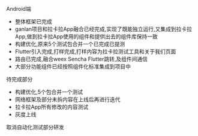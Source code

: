 Android端

* 整体框架已完成
* ganlan项目和拉卡拉App融合已经完成,实现了既能独立运行,又集成到拉卡拉App,做到拉卡拉App使用的组件和提供出去的组件库保持一致
* 构建优化,原来5个测试包合并一个已完成已提测
* Flutter引入完成,打样完成,打样内容为拉卡拉测试工具和关于我们页面
* 路由已完成,融合weex Sencha Flutter跳转,及组件间通信
* 大部分功能组件已经按照组件化标准集成到项目中



 待完成部分

* 构建优化,5个包合并一个测试
* 网络框架及部分未拆内容在上线后再进行迭代
* 拉卡拉App所有修改的内容测试
* 灰度上线



取消自动化测试部分研发